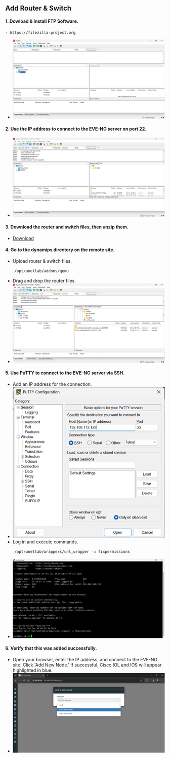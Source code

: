 ## Add Router & Switch
#### 1. Dowload & Install FTP Software.
    - https://filezilla-project.org
-  ![ftp](imgs/ftp.png)

#### 2. Use the IP address to connect to the EVE-NG server on port 22.
- ![conn Ftp](imgs/connFtp.png)

#### 3. Download the router and switch files, then unzip them.
- [Download](https://drive.google.com/drive/folders/1-PfBdcoa2BJnFKN_nMBsjHqRNQ2H4avU?usp=sharing)

#### 4. Go to the dynamips directory on the remote site.
- Upload router & switch files.
```bash
    /opt/unetlab/addons/qemu
```
- Drag and drop the router files.
- ![upload Ftp](imgs/upvIOS.png)

#### 5. Use PuTTY to connect to the EVE-NG server via SSH.
- Add an IP address for the connection.
- ![putty](imgs/putty.png)
- Log in and execute commands.
```bash
    /opt/unetlab/wrappers/unl_wrapper -a fixpermissions
```
- ![puttyCmd](imgs/puttyCmd.png)
#### 6. Verify that this was added successfully.
- Open your browser, enter the IP address, and connect to the EVE-NG site. Click 'Add New Node.' If successful, Cisco IOL and IOS will appear highlighted in blue.
- ![check node](imgs/checkWeb.png)